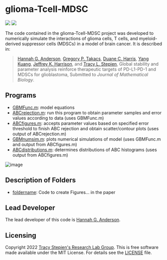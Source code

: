 # glioma-Tcell-MDSC

<a href="https://github.com/stepien-lab/glioma-Tcell-MDSC/"><img src="https://img.shields.io/badge/GitHub-stepien--lab%2Fglioma--Tcell--MDSC-blue" /></a> <a href="LICENSE"><img src="https://img.shields.io/badge/license-MIT-blue.svg" /></a>

The code contained in the glioma-Tcell-MDSC project was developed to numerically simulate the interactions of glioma cells, T cells, and myeloid-derived suppressor cells (MDSCs) in a model of brain cancer. It is described in:
>[Hannah G. Anderson](https://github.com/HannahGrace314), [Gregory P. Takacs](https://pharmacology.med.ufl.edu/profile/takacs-gregory/), [Duane C. Harris](https://search.asu.edu/profile/2524814), [Yang Kuang](https://math.la.asu.edu/~kuang/), [Jeffrey K. Harrison](https://pharmacology.med.ufl.edu/profile/harrison-jeffrey/), and [Tracy L. Stepien](https://github.com/tstepien/), Global stability and parameter analysis reinforce therapeutic targets of PD-L1-PD-1 and MDSCs for glioblastoma, Submitted to _Journal of Mathematical Biology_.

## Programs
+ [GBMFunc.m](GBMFunc.m): model equations
+ [ABCrejection.m](ABCrejection.m): run this program to obtain parameter samples and error values according to data (uses GBMFunc.m)
+ [ABCfigures.m](ABCfigures.m): accepts parameter values based on specified error threshold to finish ABC rejection and obtain scatter/contour plots (uses output of ABCrejection.m)
+ [GBMnumsim.m](GBMnumsim.m): plots numerical simulations of model (uses GBMFunc.m and output from ABCfigures.m)
+ [ABCdistributions.m](ABCdistributions.m): determines distributions of ABC histograms (uses output from ABCfigures.m)

![image](https://user-images.githubusercontent.com/89090482/209006582-2d319573-2182-49ff-8209-cd57bd4128f0.png)


## Description of Folders
+ [foldername](foldername): Code to create Figures... in the paper

## Lead Developer
The lead developer of this code is [Hannah G. Anderson](https://github.com/HannahGrace314).

## Licensing
Copyright 2022 [Tracy Stepien's Research Lab Group](https://github.com/stepien-lab/). This is free software made available under the MIT License. For details see the [LICENSE](LICENSE) file.
